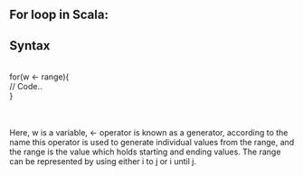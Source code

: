 
## For loop in Scala:<br/>
## Syntax 
 
<br/>
for(w <- range){<br/>
// Code..<br/>
}<br/><br/><br/>

 Here, w is a variable, <- operator is known as a generator, according to the name this operator is used to generate individual values from the range, and the range is the value which holds starting and ending values. The range can be represented by using either i to j or i until j. 
